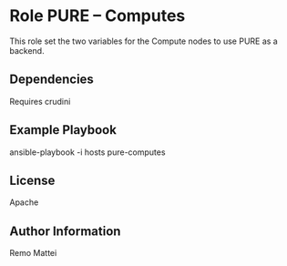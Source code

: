 Role PURE – Computes
=========

This role set the two variables for the Compute nodes to use PURE as a backend.

Dependencies
------------

Requires crudini

Example Playbook
----------------
ansible-playbook -i hosts  pure-computes

License
-------

Apache

Author Information
------------------
Remo Mattei
